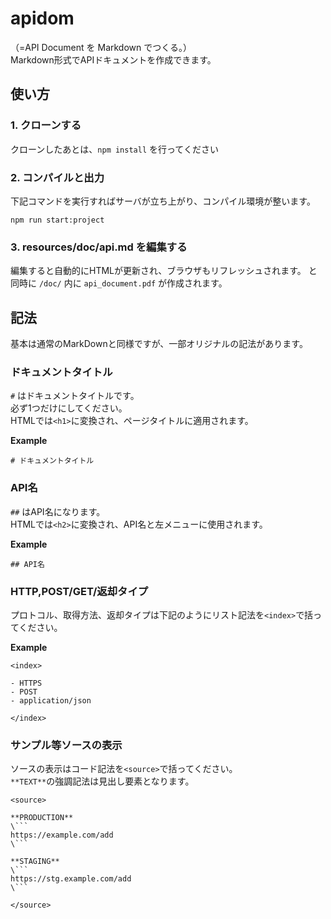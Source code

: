 # apidom
（=API Document を Markdown でつくる。）<br>
Markdown形式でAPIドキュメントを作成できます。

## 使い方
### 1. クローンする

クローンしたあとは、`npm install` を行ってください

### 2. コンパイルと出力

下記コマンドを実行すればサーバが立ち上がり、コンパイル環境が整います。

```
npm run start:project
```

### 3. resources/doc/api.md を編集する

編集すると自動的にHTMLが更新され、ブラウザもリフレッシュされます。
と同時に `/doc/` 内に `api_document.pdf` が作成されます。

## 記法
基本は通常のMarkDownと同様ですが、一部オリジナルの記法があります。

### ドキュメントタイトル
`#` はドキュメントタイトルです。<br>
必ず1つだけにしてください。<br>
HTMLでは`<h1>`に変換され、ページタイトルに適用されます。

**Example**
```:md
# ドキュメントタイトル
```

### API名
`##` はAPI名になります。<br>
HTMLでは`<h2>`に変換され、API名と左メニューに使用されます。

**Example**
```:md
## API名
```

### HTTP,POST/GET/返却タイプ
プロトコル、取得方法、返却タイプは下記のようにリスト記法を`<index>`で括ってください。

**Example**
```
<index>

- HTTPS
- POST
- application/json

</index>
```

### サンプル等ソースの表示
ソースの表示はコード記法を`<source>`で括ってください。<br>
`**TEXT**`の強調記法は見出し要素となります。

```
<source>

**PRODUCTION**
\```
https://example.com/add
\```

**STAGING**
\```
https://stg.example.com/add
\```

</source>
```